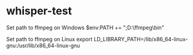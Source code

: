 # whisper-test
Set path to ffmpeg on Windows
$env:PATH += ";D:\ffmpeg\bin"

Set path to ffmpeg on Linux
export LD_LIBRARY_PATH=/lib/x86_64-linux-gnu:/usr/lib/x86_64-linux-gnu
